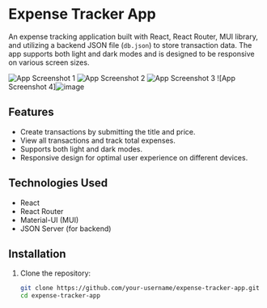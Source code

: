 # Expense Tracker App

An expense tracking application built with React, React Router, MUI library, and utilizing a backend JSON file (`db.json`) to store transaction data. The app supports both light and dark modes and is designed to be responsive on various screen sizes.

![App Screenshot 1](![image](https://github.com/abdulrahmanmahmood/Expenses-APP/assets/126025222/5209f323-5270-40da-99f0-a57c452fae5c)
)
![App Screenshot 2](![image](https://github.com/abdulrahmanmahmood/Expenses-APP/assets/126025222/3012ed02-ba4f-4ea1-a443-89c87a11864a)
)
![App Screenshot 3](![image](https://github.com/abdulrahmanmahmood/Expenses-APP/assets/126025222/7338d878-cfd7-43b2-a604-e27852666c7d)
)
![App Screenshot 4]![image](https://github.com/abdulrahmanmahmood/Expenses-APP/assets/126025222/9a23dcd1-70bd-4c19-9645-c3c0c1a4f833)



## Features

- Create transactions by submitting the title and price.
- View all transactions and track total expenses.
- Supports both light and dark modes.
- Responsive design for optimal user experience on different devices.

## Technologies Used

- React
- React Router
- Material-UI (MUI)
- JSON Server (for backend)

## Installation

1. Clone the repository:
   ```bash
   git clone https://github.com/your-username/expense-tracker-app.git
   cd expense-tracker-app
